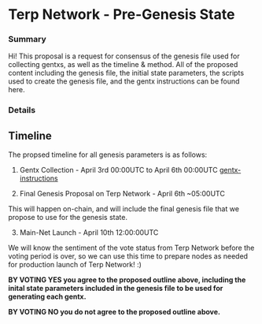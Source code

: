 # Terp Network - Pre-Genesis State

### Summary

Hi! This proposal is a request for consensus of the genesis file used for collecting gentxs, as well as the timeline & method. All of the proposed content including the genesis file, the initial state parameters, the scripts used to create the genesis file, and the gentx instructions can be found here.

### Details
 
## Timeline

The propsed timeline for all genesis parameters is as follows:

1. Gentx Collection - April 3rd 00:00UTC to April 6th 00:00UTC [gentx-instructions](https://github.com/terpnetwork/genesis-prelaunch)

2. Final Genesis Proposal on Terp Network - April 6th ~05:00UTC 

This will happen on-chain, and will include the final genesis file that we propose to use for the genesis state.

3. Main-Net Launch - April 10th 12:00:00UTC

We will know the sentiment of the vote status from Terp Network before the voting period is over, so we can use this time to prepare nodes as needed for production launch of Terp Network! :)

**BY VOTING YES you agree to the proposed outline above, including the inital state parameters included in the genesis file to be used for generating each gentx.**

**BY VOTING NO you do not agree to the proposed outline above.**
